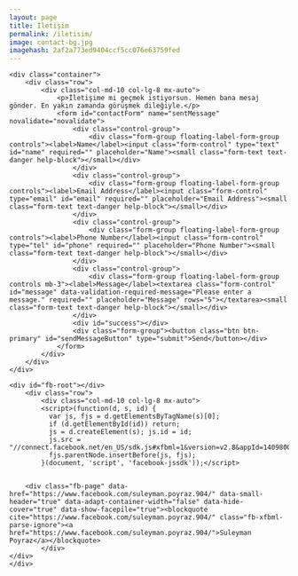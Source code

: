 ```yaml
---
layout: page
title: İletişim
permalink: /iletisim/
image: contact-bg.jpg
imagehash: 2af2a773ed9404ccf5cc076e63759fed
---
```


<body>

    <div class="container">
        <div class="row">
            <div class="col-md-10 col-lg-8 mx-auto">
                <p>İletişime mi geçmek istiyorsun. Hemen bana mesaj gönder. En yakın zamanda görüşmek dileğiyle.</p>
                <form id="contactForm" name="sentMessage" novalidate="novalidate">
                    <div class="control-group">
                        <div class="form-group floating-label-form-group controls"><label>Name</label><input class="form-control" type="text" id="name" required="" placeholder="Name"><small class="form-text text-danger help-block"></small></div>
                    </div>
                    <div class="control-group">
                        <div class="form-group floating-label-form-group controls"><label>Email Address</label><input class="form-control" type="email" id="email" required="" placeholder="Email Address"><small class="form-text text-danger help-block"></small></div>
                    </div>
                    <div class="control-group">
                        <div class="form-group floating-label-form-group controls"><label>Phone Number</label><input class="form-control" type="tel" id="phone" required="" placeholder="Phone Number"><small class="form-text text-danger help-block"></small></div>
                    </div>
                    <div class="control-group">
                        <div class="form-group floating-label-form-group controls mb-3"><label>Message</label><textarea class="form-control" id="message" data-validation-required-message="Please enter a message." required="" placeholder="Message" rows="5"></textarea><small class="form-text text-danger help-block"></small></div>
                    </div>
                    <div id="success"></div>
                    <div class="form-group"><button class="btn btn-primary" id="sendMessageButton" type="submit">Send</button></div>
                </form>
            </div>
        </div>
    </div>

    <div id="fb-root"></div>
        <div class="row">
            <div class="col-md-10 col-lg-8 mx-auto">
		    <script>(function(d, s, id) {
		      var js, fjs = d.getElementsByTagName(s)[0];
		      if (d.getElementById(id)) return;
		      js = d.createElement(s); js.id = id;
		      js.src = "//connect.facebook.net/en_US/sdk.js#xfbml=1&version=v2.8&appId=1409800599270506";
		      fjs.parentNode.insertBefore(js, fjs);
		    }(document, 'script', 'facebook-jssdk'));</script>


	    <div class="fb-page" data-href="https://www.facebook.com/suleyman.poyraz.904/" data-small-header="true" data-adapt-container-width="false" data-hide-cover="true" data-show-facepile="true"><blockquote cite="https://www.facebook.com/suleyman.poyraz.904/" class="fb-xfbml-parse-ignore"><a href="https://www.facebook.com/suleyman.poyraz.904/">Suleyman Poyraz</a></blockquote>
            </div>
	</div>
    </div>

</body>
